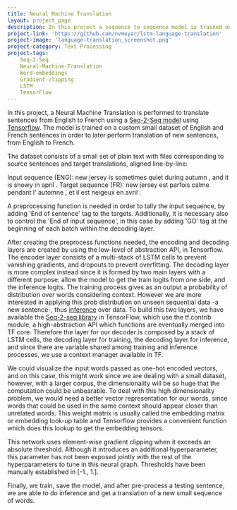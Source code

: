```yaml
---
title: Neural Machine Translation
layout: project_page
description: In this project a sequence to sequence model is trained on a custom small dataset of English and French sentences in order to translate new sentences from English to French using TensorFlow.  
project-link: 'https://github.com/nvmoyar/lstm-language-translation'
project-image: 'language-translation_screenshot.png'
project-category: Text Processing
project-tags:
	Seq-2-Seq
	Neural-Machine-Translation
	Word-embeddings
	Gradient-clipping
	LSTM
	TensorFlow
---
```


In this project, a Neural Machine Translation is performed to translate sentences from English to French using a [Seq-2-Seq model](https://github.com/google/seq2seq/blob/master/docs/nmt.md) using [Tensorflow](www.tensorflow.org/tutorials/seq2seq). The model is trained on a custom small dataset of English and French sentences in order to later perform translation of new sentences, from English to French. 

The dataset consists of a small set of plain text with files corresponding to source sentences and target translations, aligned line-by-line: 

Input sequence (ENG): new jersey is sometimes quiet during autumn , and it is snowy in april .
Target sequence (FR): new jersey est parfois calme pendant l' automne , et il est neigeux en avril .

A preprocessing function is needed in order to tally the input sequence, by adding 'End of sentence' tag to the targets. Additionally, it is necessary also to control the 'End of input sequence', in this case by adding 'GO' tag at the beginning of each batch within the decoding layer. 

After creating the preprocess functions needed, the encoding and decoding layers are created by using the low-level of abstraction API, in Tensorflow. The encoder layer consists of a multi-stack of LSTM cells to prevent vanishing gradients, and dropouts to prevent overfitting. The decoding layer is more complex instead since it is formed by two main layers with a different purpose: allow the model to get the train logits from one side,  and the inference logits. The training process gives as an output a probability of distribution over words considering context. However we are more interested in applying this prob distribution on unseen sequential data -a new sentence-, thus [inference](https://www.tensorflow.org/tutorials/seq2seq#inference_how_to_generate_translations) over data. To build this two layers, we have available the [Seq-2-seq library](https://www.tensorflow.org/api_guides/python/contrib.seq2seq) in TensorFlow, which use the tf.contrib module, a high-abstraction API which functions are eventually merged into TF core. Therefore the layer for our decoder is composed by a stack of LSTM cells, the decoding layer for training, the decoding layer for inference, and since there are variable shared among training and inference processes, we use a context manager available in TF. 

We could visualize the input words passed as one-hot encoded vectors, and on this case, this might work since we are dealing with a small dataset, however, with a larger corpus, the dimensionality will be so huge that the computation could be unbearable. To deal with this high dimensionality problem, we would need a better vector representation for our words, since words that could be used in the same context should appear closer than unrelated words. This weight matrix is usually called the embedding matrix or embedding look-up table and Tensorflow provides a convenient function which does this lookup to get the embedding tensors. 

This network uses element-wise gradient clipping when it exceeds an absolute threshold. Although it introduces an additional hyperparameter, this parameter has not been exposed jointly with the rest of the hyperparameters to tune in this neural graph. Thresholds have been manually established in [-1., 1.]. 

Finally, we train, save the model, and after pre-process a testing sentence, we are able to do inference and get a translation of a new small sequence of words. 